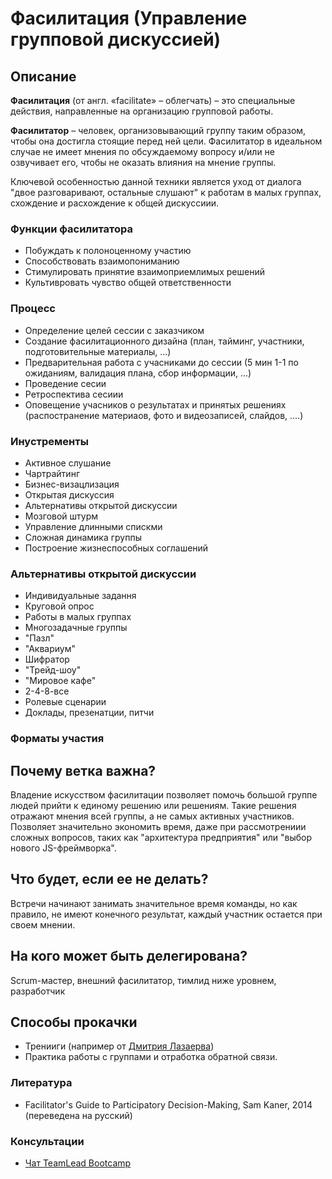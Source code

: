 # Фасилитация (Управление групповой дискуссией)
## Описание
**Фасилитация** (от англ. «facilitate» – облегчать) – это специальные действия, направленные на организацию групповой работы.  

**Фасилитатор** – человек, организовывающий группу таким образом, чтобы она достигла стоящие перед ней цели. Фасилитатор в идеальном случае не имеет мнения по обсуждаемому вопросу и/или не озвучивает его, чтобы не оказать влияния на мнение группы. 

Ключевой особенностью данной техники является уход от диалога "двое разговаривают, остальные слушают" к работам в малых группах, схождение и расхождение к общей дискуссиии.

### Функции фасилитатора
 - Побуждать к полоноценному участию
 - Способствовать взаимопониманию
 - Стимулировать принятие взаимоприемлимых решений
 - Культивровать чувство общей ответственности

### Процесс
 - Определение целей сессии с заказчиком
 - Создание фасилитационного дизайна (план, тайминг, участники, подготовительные материалы, ...)
 - Предварительная работа с учасниками до сессии (5 мин 1-1 по ожиданиям, валидация плана, сбор информации, ...)
 - Проведение сесии
 - Ретроспектива сесиии
 - Оповещение учасников о результатах и принятых решениях (распостранение материаов, фото и видеозаписей, слайдов,  ....)

### Инустременты
 - Активное слушание
 - Чартрайтинг
 - Бизнес-визацлизация
 - Открытая дискуссия
 - Альтернативы открытой дискуссии
 - Мозговой штурм
 - Управление длинными спискми
 - Сложная динамика группы
 - Построение жизнеспособных соглашений
 
### Альтернативы открытой дискуссии
 - Индивидуальные задання
 - Круговой опрос
 - Работы в малых группах
 - Многозадачные группы
 - "Пазл"
 - "Аквариум"
 - Шифратор
 - "Трейд-шоу"
 - "Мировое кафе"
 - 2-4-8-все
 - Ролевые сценарии
 - Доклады, презенатции, питчи 

### Форматы участия     

## Почему ветка важна?
Владение искусством фасилитации позволяет помочь большой группе людей прийти к единому решению или решениям. Такие решения отражают мнения всей группы, а не самых активных участников. 
Позволяет значительно экономить время, даже при рассмотрениии сложных вопросов, таких как "архитектура предприятия" или "выбор нового JS-фреймворка". 

## Что будет, если ее не делать?
Встречи начинают занимать значительное время команды, но как правило, не имеют конечного результат, каждый участник остается при своем мнении.

## На кого может быть делегирована?
Scrum-мастер, внешний фасилитатор, тимлид ниже уровнем, разработчик
        
## Способы прокачки
 - Тренииги (например от [Дмитрия Лазаерва](https://facilitato.ru/fs/))
 - Практика работы с группами и отработка обратной связи.

### Литература
 - Facilitator's Guide to Participatory Decision-Making, Sam Kaner, 2014 (переведена на русский)

### Консультации
- [Чат TeamLead Bootcamp](https://t.me/teamlead_bootcamp)
